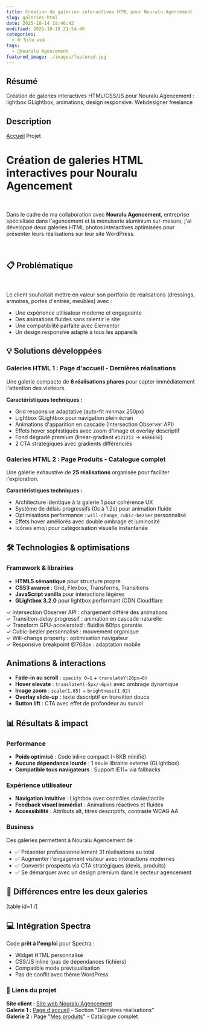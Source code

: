 ```yaml
---
title: Création de galeries interactives HTML pour Nouralu Agencement
slug: galeries-html
date: 2025-10-14 19:46:42
modified: 2025-10-18 21:54:40
categories:
  - 🌐 Site web
tags:
  - 🏡Nouralu Agencement
featured_image: ./images/featured.jpg
---
```


## Résumé

Création de galeries interactives HTML/CSS/JS pour Nouralu Agencement : lightbox GLightbox, animations, design responsive. Webdesigner freelance

## Description

<a href="https://gregory-delmas-designer.fr"></a>			</a>
			<a href="https://gregory-delmas-designer.fr">Accueil</a>  Projet		
					<h1>Création de galeries HTML  interactives pour Nouralu Agencement</h1>				
		<p>Dans le cadre de ma collaboration avec <strong>Nouralu Agencement</strong>, entreprise spécialisée dans l'agencement et la menuiserie aluminium sur-mesure, j'ai développé deux galeries HTML photos interactives optimisées pour présenter leurs réalisations sur leur site WordPress.</p>		
					<h2>📋 Problématique</h2>				
		<p>Le client souhaitait mettre en valeur son portfolio de réalisations (dressings, armoires, portes d'entrée, meubles) avec :</p>
<ul>
<li>Une expérience utilisateur moderne et engageante</li>
<li>Des animations fluides sans ralentir le site</li>
<li>Une compatibilité parfaite avec Elementor</li>
<li>Un design responsive adapté à tous les appareils</li>
</ul>		
					<h2>💡 Solutions développées</h2>				
		<h3><strong>Galeries HTML 1 : Page d'accueil - Dernières réalisations</strong></h3><p>Une galerie compacte de <strong>6 réalisations phares</strong> pour capter immédiatement l'attention des visiteurs.</p><p><strong>Caractéristiques techniques :</strong></p><ul><li>Grid responsive adaptative (auto-fit minmax 250px)</li><li>Lightbox GLightbox pour navigation plein écran</li><li>Animations d'apparition en cascade (Intersection Observer API)</li><li>Effets hover sophistiqués avec zoom d'image et overlay descriptif</li><li>Fond dégradé premium (linear-gradient <code>#121212</code> → <code>#6E6E6E</code>)</li><li>2 CTA stratégiques avec gradients différenciés</li></ul><h3><strong>Galeries HTML 2 : Page Produits - Catalogue complet</strong></h3><p>Une galerie exhaustive de <strong>25 réalisations</strong> organisée pour faciliter l'exploration.</p><p><strong>Caractéristiques techniques :</strong></p><ul><li>Architecture identique à la galerie 1 pour cohérence UX</li><li>Système de délais progressifs (0s à 1.2s) pour animation fluide</li><li>Optimisations performance : <code>will-change</code>, <code>cubic-bezier</code> personnalisé</li><li>Effets hover améliorés avec double ombrage et luminosité</li><li>Icônes emoji pour catégorisation visuelle instantanée</li></ul>		
					<h2>🛠️ Technologies &amp; optimisations</h2>				
		<h3>Framework &amp; librairies</h3><ul><li><strong>HTML5 sémantique</strong> pour structure propre</li><li><strong>CSS3 avancé</strong> : Grid, Flexbox, Transforms, Transitions</li><li><strong>JavaScript vanilla</strong> pour interactions légères</li><li><strong>GLightbox 3.2.0</strong> pour lightbox performant (CDN Cloudflare</li></ul><p>✓ Intersection Observer API : chargement différé des animations<br />✓ Transition-delay progressif : animation en cascade naturelle<br />✓ Transform GPU-accelerated : fluidité 60fps garantie<br />✓ Cubic-bezier personnalisé : mouvement organique<br />✓ Will-change property : optimisation navigateur<br />✓ Responsive breakpoint @768px : adaptation mobile</p>		
					<h2>Animations &amp; interactions</h2>				
		<ul><li><strong>Fade-in au scroll</strong> : <code>opacity 0→1</code> + <code>translateY(20px→0)</code></li><li><strong>Hover elevate</strong> : <code>translateY(-5px/-6px)</code> avec ombrage dynamique</li><li><strong>Image zoom</strong> : <code>scale(1.05)</code> + <code>brightness(1.02)</code></li><li><strong>Overlay slide-up</strong> : texte descriptif en transition douce</li><li><strong>Button lift</strong> : CTA avec effet de profondeur au survol</li></ul>		
					<h2>📊 Résultats &amp; impact</h2>				
		<h3>Performance</h3><ul><li><strong>Poids optimisé</strong> : Code inline compact (~8KB minifié)</li><li><strong>Aucune dépendance lourde</strong> : 1 seule librairie externe (GLightbox)</li><li><strong>Compatible tous navigateurs</strong> : Support IE11+ via fallbacks</li></ul><h3>Expérience utilisateur</h3><ul><li><strong>Navigation intuitive</strong> : Lightbox avec contrôles clavier/tactile</li><li><strong>Feedback visuel immédiat</strong> : Animations réactives et fluides</li><li><strong>Accessibilité</strong> : Attributs alt, titres descriptifs, contraste WCAG AA</li></ul><h3>Business</h3><p>Ces galeries permettent à Nouralu Agencement de :</p><ul><li>✅ Présenter professionnellement 31 réalisations au total</li><li>✅ Augmenter l'engagement visiteur avec interactions modernes</li><li>✅ Convertir prospects via CTA stratégiques (devis, produits)</li><li>✅ Se démarquer avec un design premium dans le secteur agencement</li></ul>		
					<h2>🎨 Différences entre les deux galeries</h2>				
		[table id=1 /]		
					<h2>💻 Intégration Spectra</h2>				
		<p>Code <strong>prêt à l'emploi</strong> pour Spectra :</p><ul><li>Widget HTML personnalisé</li><li>CSS/JS inline (pas de dépendances fichiers)</li><li>Compatible mode prévisualisation</li><li>Pas de conflit avec thème WordPress</li></ul>		
					<h3>🔗 Liens du projet</h3>				
		<p><strong>Site client :</strong> <a href="https://nouralu-agencement.fr" target="_blank" rel="noopener">Site web Nouralu Agencement</a><br /><strong>Galerie 1 :</strong> <a href="https://nouralu-agencement.fr/" target="_blank" rel="noopener">Page d'accueil</a> - Section "Dernières réalisations"<br /><strong>Galerie 2 :</strong> Page "<a href="https://nouralu-agencement.fr/mes-produits/" target="_blank" rel="noopener">Mes produits</a>" - Catalogue complet</p>
